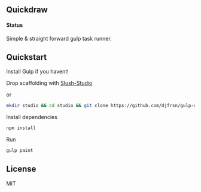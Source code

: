 ## Quickdraw

#### Status

Simple & straight forward gulp task runner. 

## Quickstart

Install Gulp if you havent! 

Drop scaffolding with [Slush-Studio](https://github.com/djfrsn/slush-studio)

or

```sh
mkdir studio && cd studio && git clone https://github.com/djfrsn/gulp-quickdraw.git .
```

Install dependencies

```sh
npm install
```

Run

```sh
gulp paint
```

## License

MIT
